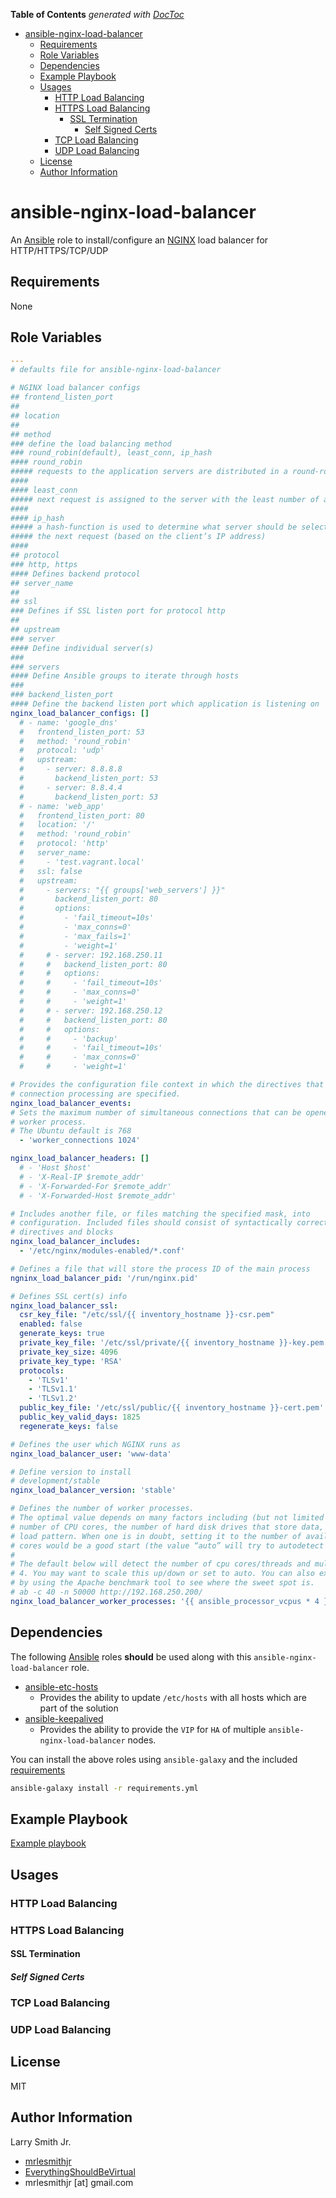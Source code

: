 <!-- START doctoc generated TOC please keep comment here to allow auto update -->

<!-- DON'T EDIT THIS SECTION, INSTEAD RE-RUN doctoc TO UPDATE -->

**Table of Contents**  _generated with [DocToc](https://github.com/thlorenz/doctoc)_

-   [ansible-nginx-load-balancer](#ansible-nginx-load-balancer)
    -   [Requirements](#requirements)
    -   [Role Variables](#role-variables)
    -   [Dependencies](#dependencies)
    -   [Example Playbook](#example-playbook)
    -   [Usages](#usages)
        -   [HTTP Load Balancing](#http-load-balancing)
        -   [HTTPS Load Balancing](#https-load-balancing)
            -   [SSL Termination](#ssl-termination)
                -   [Self Signed Certs](#self-signed-certs)
        -   [TCP Load Balancing](#tcp-load-balancing)
        -   [UDP Load Balancing](#udp-load-balancing)
    -   [License](#license)
    -   [Author Information](#author-information)

<!-- END doctoc generated TOC please keep comment here to allow auto update -->

# ansible-nginx-load-balancer

An [Ansible](https://www.ansible.com) role to install/configure an [NGINX](https://nginx.org) load balancer for HTTP/HTTPS/TCP/UDP

## Requirements

None

## Role Variables

```yaml
---
# defaults file for ansible-nginx-load-balancer

# NGINX load balancer configs
## frontend_listen_port
##
## location
##
## method
### define the load balancing method
### round_robin(default), least_conn, ip_hash
#### round_robin
##### requests to the application servers are distributed in a round-robin fashion
####
#### least_conn
##### next request is assigned to the server with the least number of active connections
####
#### ip_hash
##### a hash-function is used to determine what server should be selected for
##### the next request (based on the client’s IP address)
####
## protocol
### http, https
#### Defines backend protocol
## server_name
##
## ssl
### Defines if SSL listen port for protocol http
##
## upstream
### server
#### Define individual server(s)
###
### servers
#### Define Ansible groups to iterate through hosts
###
### backend_listen_port
#### Define the backend listen port which application is listening on
nginx_load_balancer_configs: []
  # - name: 'google_dns'
  #   frontend_listen_port: 53
  #   method: 'round_robin'
  #   protocol: 'udp'
  #   upstream:
  #     - server: 8.8.8.8
  #       backend_listen_port: 53
  #     - server: 8.8.4.4
  #       backend_listen_port: 53
  # - name: 'web_app'
  #   frontend_listen_port: 80
  #   location: '/'
  #   method: 'round_robin'
  #   protocol: 'http'
  #   server_name:
  #     - 'test.vagrant.local'
  #   ssl: false
  #   upstream:
  #     - servers: "{{ groups['web_servers'] }}"
  #       backend_listen_port: 80
  #       options:
  #         - 'fail_timeout=10s'
  #         - 'max_conns=0'
  #         - 'max_fails=1'
  #         - 'weight=1'
  #     # - server: 192.168.250.11
  #     #   backend_listen_port: 80
  #     #   options:
  #     #     - 'fail_timeout=10s'
  #     #     - 'max_conns=0'
  #     #     - 'weight=1'
  #     # - server: 192.168.250.12
  #     #   backend_listen_port: 80
  #     #   options:
  #     #     - 'backup'
  #     #     - 'fail_timeout=10s'
  #     #     - 'max_conns=0'
  #     #     - 'weight=1'

# Provides the configuration file context in which the directives that affect
# connection processing are specified.
nginx_load_balancer_events:
# Sets the maximum number of simultaneous connections that can be opened by a
# worker process.
# The Ubuntu default is 768
  - 'worker_connections 1024'

nginx_load_balancer_headers: []
  # - 'Host $host'
  # - 'X-Real-IP $remote_addr'
  # - 'X-Forwarded-For $remote_addr'
  # - 'X-Forwarded-Host $remote_addr'

# Includes another file, or files matching the specified mask, into
# configuration. Included files should consist of syntactically correct
# directives and blocks
nginx_load_balancer_includes:
  - '/etc/nginx/modules-enabled/*.conf'

# Defines a file that will store the process ID of the main process
ngninx_load_balancer_pid: '/run/nginx.pid'

# Defines SSL cert(s) info
nginx_load_balancer_ssl:
  csr_key_file: "/etc/ssl/{{ inventory_hostname }}-csr.pem"
  enabled: false
  generate_keys: true
  private_key_file: '/etc/ssl/private/{{ inventory_hostname }}-key.pem'
  private_key_size: 4096
  private_key_type: 'RSA'
  protocols:
    - 'TLSv1'
    - 'TLSv1.1'
    - 'TLSv1.2'
  public_key_file: '/etc/ssl/public/{{ inventory_hostname }}-cert.pem'
  public_key_valid_days: 1825
  regenerate_keys: false

# Defines the user which NGINX runs as
nginx_load_balancer_user: 'www-data'

# Define version to install
# development/stable
nginx_load_balancer_version: 'stable'

# Defines the number of worker processes.
# The optimal value depends on many factors including (but not limited to) the
# number of CPU cores, the number of hard disk drives that store data, and
# load pattern. When one is in doubt, setting it to the number of available CPU
# cores would be a good start (the value “auto” will try to autodetect it).
#
# The default below will detect the number of cpu cores/threads and multiply by
# 4. You may want to scale this up/down or set to auto. You can also experiment
# by using the Apache benchmark tool to see where the sweet spot is.
# ab -c 40 -n 50000 http://192.168.250.200/
nginx_load_balancer_worker_processes: '{{ ansible_processor_vcpus * 4 }}'
```

## Dependencies

The following [Ansible](https://www.ansible.com) roles **should** be used along
with this `ansible-nginx-load-balancer` role.

-   [ansible-etc-hosts](https://github.com/mrlesmithjr/ansible-etc-hosts)
    -   Provides the ability to update `/etc/hosts` with all hosts which are part of the solution
-   [ansible-keepalived](https://github.com/mrlesmithjr/ansible-keepalived)
    -   Provides the ability to provide the `VIP` for `HA` of multiple `ansible-nginx-load-balancer` nodes.

You can install the above roles using `ansible-galaxy` and the included [requirements](./requirements.yml)

```bash
ansible-galaxy install -r requirements.yml
```

## Example Playbook

[Example playbook](./playbook.yml)

## Usages

### HTTP Load Balancing

### HTTPS Load Balancing

#### SSL Termination

##### Self Signed Certs

### TCP Load Balancing

### UDP Load Balancing

## License

MIT

## Author Information

Larry Smith Jr.

-   [mrlesmithjr](https://www.twitter.com/mrlesmithjr)
-   [EverythingShouldBeVirtual](http://www.everythingshouldbevirtual.com)
-   mrlesmithjr [at] gmail.com
